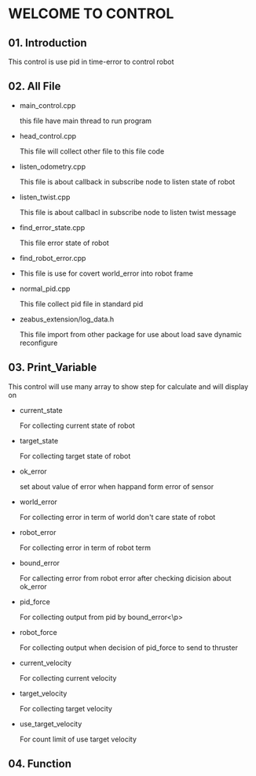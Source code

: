 <h1>WELCOME TO CONTROL</h1>
<h2>01. Introduction</h2>
	<p>This control is use pid in time-error to control robot</p>

<h2>02. All File</h2>
	<ul>
		<li>main_control.cpp</li>
		<p>this file have main thread to run program</p>
		<li>head_control.cpp</li>
		<p>This file will collect other file to this file code</p>
		<li>listen_odometry.cpp</li>
		<p>This file is about callback in subscribe node to listen state of robot </p>
		<li>listen_twist.cpp</li>
		<p>This file is about callbacl in subscribe node to listen twist message</p>
		<li>find_error_state.cpp</li>
		<p>This file error state of robot</p>
		<li>find_robot_error.cpp<li>
		<p>This file is use for covert world_error into robot frame</p>
		<li>normal_pid.cpp</li>
		<p>This file collect pid file in standard pid</p>
		<li>zeabus_extension/log_data.h</li>
		<p>This file import from other package for use about load save dynamic reconfigure</p>
	</ul>

<h2>03. Print_Variable</h2>
	<p>This control will use many array to show step for calculate and will display on</p>
	<ul>
		<li>current_state</li>
			<p>For collecting current state of robot</p>
		<li>target_state</li>
			<p>For collecting target state of robot</p>
		<li>ok_error</li>
			<p>set about value of error when happand form error of sensor</p>
		<li>world_error</li>
			<p>For collecting error in term of world don't care state of robot</p>
		<li>robot_error</li>
			<p>For collecting error in term of robot term</p>
		<li>bound_error</li>
			<p>For callecting error from robot error after checking dicision about ok_error</p>
		<li>pid_force</li>
			<p>For collecting output from pid by bound_error<\p>
		<li>robot_force</li>
			<p>For collecting output when decision of pid_force to send to thruster</p>
		<li>current_velocity</li>
			<p>For collecting current velocity</p>
		<li>target_velocity</li>
			<p>For collecting target velocity</p>
		<li>use_target_velocity</li>
			<p>For count limit of use target velocity</p>
	</ul>

<h2>04. Function</h2>
